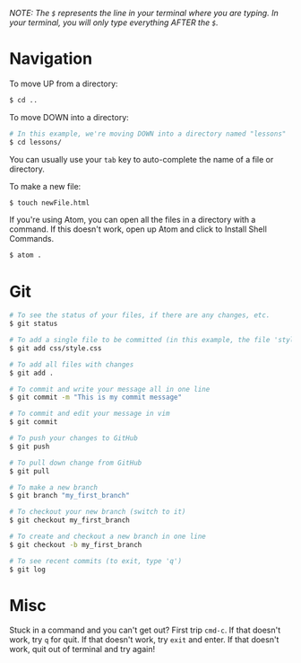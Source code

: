 _NOTE: The `$` represents the line in your terminal where you are typing. In your terminal, you will only type everything AFTER the `$`._

# Navigation

To move UP from a directory:

```bash
$ cd ..
```

To move DOWN into a directory:

```bash
# In this example, we're moving DOWN into a directory named "lessons"
$ cd lessons/
```

You can usually use your `tab` key to auto-complete the name of a file or directory.

To make a new file:

```bash
$ touch newFile.html
```

If you're using Atom, you can open all the files in a directory with a command. If this doesn't work, open up Atom and click to Install Shell Commands.

```bash
$ atom .
```

# Git

```bash
# To see the status of your files, if there are any changes, etc.
$ git status

# To add a single file to be committed (in this example, the file 'style' in the directory 'css')
$ git add css/style.css

# To add all files with changes
$ git add .

# To commit and write your message all in one line
$ git commit -m "This is my commit message"

# To commit and edit your message in vim
$ git commit

# To push your changes to GitHub
$ git push

# To pull down change from GitHub
$ git pull

# To make a new branch
$ git branch "my_first_branch"

# To checkout your new branch (switch to it)
$ git checkout my_first_branch

# To create and checkout a new branch in one line
$ git checkout -b my_first_branch

# To see recent commits (to exit, type 'q')
$ git log
```

# Misc

Stuck in a command and you can't get out? First trip `cmd-c`. If that doesn't work, try `q` for quit. If that doesn't work, try `exit` and enter. If that doesn't work, quit out of terminal and try again!